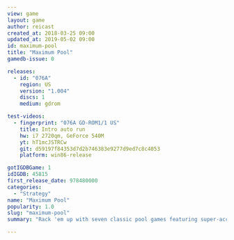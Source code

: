 ```yaml
---
view: game
layout: game
author: reicast
created_at: 2018-03-25 09:00
updated_at: 2019-05-02 09:00
id: maximum-pool
title: "Maximum Pool"
gamedb-issue: 0

releases:
  - id: "076A"
    region: US
    version: "1.004"
    discs: 1
    medium: gdrom

test-videos:
  - fingerprint: "076A GD-ROM1/1 US"
    title: Intro auto run
    hw: i7 2720qm, GeForce 540M
    yt: hT1mcJSTRCw
    git: d59197f84353d7d2b746383e9277d9ed7c8c4053
    platform: win86-release

gotIGDBGame: 1
idIGDB: 45815
first_release_date: 978480000
categories:
  - "Strategy"
name: "Maximum Pool"
popularity: 1.0
slug: "maximum-pool"
summary: "Rack 'em up with seven classic pool games featuring super-accurate physics, video-captured opponents, and online play. Earn access to five crazy bonus games by beating a tough opponent or joining an online game!"

---
```

